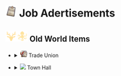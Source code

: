 # <img src="./doc/job_adertisements/item_survey_depth.png" width="30" /> Job Adertisements

## <img src="./doc/job_adertisements/icon_session_moderate.png" width="30" /><img src="./doc/job_adertisements/icon_session_sunken_treasure.png" width="30" /> Old World Items

- <details><!-- Trade Union -->
  <summary><img src="./doc/job_adertisements/icon_building_trade_union.png" width="20" /> Trade Union</summary>

  - <details><!-- Forestry/Carpenter -->
    <summary><img src="./doc/job_adertisements/forestry/icon_forestry_blank.png" width="20" /> Forestry/Carpenter</summary>

    - <img src="./doc/job_adertisements/forestry/icon_forestry_1.png" width="20" /> "Common/Uncommon/Rare"
      - Common
        - <img src="./doc/job_adertisements/forestry/icon_worker_406.png" width="20" /> Rumrunner
        - <img src="./doc/job_adertisements/forestry/icon_torcedor_709.png" width="20" /> Lector
        - <img src="./doc/job_adertisements/forestry/icon_worker_104.png" width="20" /> Lumberjack
        - <img src="./doc/job_adertisements/forestry/icon_shepherd_507.png" width="20" /> Poacher
        - <img src="./doc/job_adertisements/forestry/icon_worker_211.png" width="20" /> Burner
      - Uncommon
        - <img src="./doc/job_adertisements/forestry/icon_farmer_201_b.png" width="20" /> Forester
        - <img src="./doc/job_adertisements/forestry/icon_shepherd_514.png" width="20" /> Trapper
        - <img src="./doc/job_adertisements/forestry/icon_worker_413.png" width="20" /> Joiner
        - <img src="./doc/job_adertisements/forestry/icon_worker_404.png" width="20" /> Kilnkeeper
        - <img src="./doc/job_adertisements/forestry/icon_worker_208.png" width="20" /> Iron Founder
      - Rare
        - <img src="./doc/job_adertisements/forestry/icon_explorer_716.png" width="20" /> Park Ranger
        - <img src="./doc/job_adertisements/forestry/icon_hunter_native.png" width="20" /> Expert Hunter
        - <img src="./doc/job_adertisements/forestry/icon_worker_106.png" width="20" /> Cabinet-Maker

    - <img src="./doc/job_adertisements/forestry/icon_forestry_2.png" width="20" /> "Epic/Legendary"
      - Epic
        - <img src="./doc/job_adertisements/forestry/icon_forester_401.png" width="20" /> Miss Rodriguez
        - <img src="./doc/job_adertisements/forestry/icon_hunter_common.png" width="20" /> Wild Frontiersman Steen
        - <img src="./doc/job_adertisements/forestry/icon_worker_202.png" width="20" /> Master Craftsman Morris
      - Legendary
        - <img src="./doc/job_adertisements/forestry/icon_hunter_300.png" width="20" /> Ursula Green
        - <img src="./doc/job_adertisements/forestry/icon_well_dressed_107.png" width="20" /> Seraphim Papadikas, The Window Dresser

    </details>

  - <details><!-- Foundries -->
    <summary><img src="./doc/job_adertisements/foundry/icon_calciner_2.png" width="20" /> Foundries</summary>

    - <img src="./doc/job_adertisements/foundry/icon_smelter_1.png" width="20" /> "Common/Uncommon/Rare"
      - Common
        - <img src="./doc/job_adertisements/foundry/icon_craftsman_common.png" width="20" /> Boilermaker
        - <img src="./doc/job_adertisements/foundry/icon_worker_401.png" width="20" /> Welder
      - Uncommon
        - <img src="./doc/job_adertisements/foundry/icon_emergency_military.png" width="20" /> Military Logistician
        - <img src="./doc/job_adertisements/foundry/icon_worker_208.png" width="20" /> Iron Founder
        - <img src="./doc/job_adertisements/foundry/icon_worker_210.png" width="20" /> Wrought Ironsmith
      - Rare
        - <img src="./doc/job_adertisements/foundry/icon_worker_203.png" width="20" /> Steely-eyed Steelsmith
        - <img src="./doc/job_adertisements/foundry/icon_combustion_chemist.png" width="20" /> Combustion Chemist

    - <img src="./doc/job_adertisements/foundry/icon_smelter_2.png" width="20" /> "Epic/Legendary"
      - Epic
        - <img src="./doc/job_adertisements/foundry/icon_worker_410.png" width="20" /> Master of the Forges
        - <img src="./doc/job_adertisements/foundry/icon_normal_dressed_201_c.png" width="20" /> Goldsmith Gilbert
        - <img src="./doc/job_adertisements/foundry/icon_well_dressed_407.png" width="20" /> Chronometrist Chiara
      - Legendary
        - <img src="./doc/job_adertisements/foundry/icon_well_dressed_111.png" width="20" /> Henri Zanchi, Man of Steel

    </details>

  - <details><!-- Food Industry -->
    <summary><img src="./doc/job_adertisements/food/icon_stove_2.png" width="20" /> Food Industry</summary>

    - <img src="./doc/job_adertisements/food/icon_food_1.png" width="20" /> "Common/Uncommon/Rare"
      - Common
        - <img src="./doc/job_adertisements/food/icon_baker_101.png" width="20" /> Baker
        - <img src="./doc/job_adertisements/food/icon_worker_101.png" width="20" /> Butcher
        - <img src="./doc/job_adertisements/food/icon_worker_417.png" width="20" /> Canner
        - <img src="./doc/job_adertisements/food/icon_worker_329.png" width="20" /> Mixer
      - Uncommon
        - <img src="./doc/job_adertisements/food/icon_baker_202_b.png" width="20" /> Pastry Chef
        - <img src="./doc/job_adertisements/food/icon_worker_103.png" width="20" /> Delicatesseur
        - <img src="./doc/job_adertisements/food/icon_worker_402.png" width="20" /> Pantry Maid
        - <img src="./doc/job_adertisements/food/icon_bartender_314.png" width="20" /> Potager
      - Rare
        - <img src="./doc/job_adertisements/food/icon_baker_101.png" width="20" /> Charcutier
        - <img src="./doc/job_adertisements/food/icon_baker_401_b.png" width="20" />Fine Cake Decorator
        - <img src="./doc/job_adertisements/food/icon_baker_401.png" width="20" /> Recipe Archivist
        - <img src="./doc/job_adertisements/food/icon_baker_401_c.png" width="20" />Pantry Chef

    - <img src="./doc/job_adertisements/food/icon_food_2.png" width="20" /> "Epic/Legendary"
      - Epic
        - <img src="./doc/job_adertisements/food/icon_baker_402.png" width="20" /> Chantelle the Charcutier
        - <img src="./doc/job_adertisements/food/icon_normal_dressed_401.png" width="20" /> Tatiana the Taste-tester
        - <img src="./doc/job_adertisements/food/icon_baker_201.png" width="20" /> Pâtissier Patrice
        - <img src="./doc/job_adertisements/food/icon_baker_201.png" width="20" /> Chef Michel
      - Legendary
        - <img src="./doc/job_adertisements/food/icon_baker_102.png" width="20" /> Marie-Antoine, Pâtissier Royale
        - <img src="./doc/job_adertisements/food/icon_baker_102.png" width="20" /> Maxime Graves, Delicatesseur Extraordinaire
        - <img src="./doc/job_adertisements/food/icon_well_dressed_201.png" width="20" /> Marcel Forcas, Celebrity Chef
        - <img src="./doc/job_adertisements/food/icon_well_dressed_401.png" width="20" /> Mrs. Mayson, The Very Good Housekeeper

    </details>

  - <details><!-- Drink Industry -->
    <summary><img src="./doc/job_adertisements/drink/icon_brewing_machine_2.png" width="20" /> Drink Industry</summary>

    - <img src="./doc/job_adertisements/drink/icon_drink_1.png" width="20" /> "Common/Uncommon/Rare"
      - Common
        - <img src="./doc/job_adertisements/drink/icon_sommelier_101.png" width="20" /> Cellarman
        - <img src="./doc/job_adertisements/drink/icon_worker_417.png" width="20" /> Moonshiner
      - Uncommon
        - <img src="./doc/job_adertisements/drink/icon_sommelier_201.png" width="20" /> Champagne Taster
        - <img src="./doc/job_adertisements/drink/icon_worker_108.png" width="20" /> Distiller
      - Rare
        - <img src="./doc/job_adertisements/drink/icon_well_dressed_203.png" width="20" /> Award-Winning Brewer
        - <img src="./doc/job_adertisements/drink/icon_sommelier_401.png" width="20" />Respected Oenologist

    - <img src="./doc/job_adertisements/drink/icon_drink_2.png" width="20" /> "Epic/Legendary"
      - Epic
        - <img src="./doc/job_adertisements/drink/icon_sommelier_318.png" width="20" /> Sommelier Raymond
        - <img src="./doc/job_adertisements/drink/icon_welldress_812.png" width="20" /> Cecilia the Coffeessieur
        - <img src="./doc/job_adertisements/drink/icon_normal_dressed_201_c.png" width="20" /> Brewmaster Bill
        - <img src="./doc/job_adertisements/drink/icon_influencer_lewis_2.png" width="20" /> Sir Lewis Brindley the Chemist
      - Legendary
        - <img src="./doc/job_adertisements/drink/icon_curator_702.png" width="20" /> Marco de la Mocha, Crusher of Beans
        - <img src="./doc/job_adertisements/drink/icon_priest_uncommon.png" width="20" /> Brother Hilarius, Purveyor of Monastic Mixtures
        - <img src="./doc/job_adertisements/drink/icon_sommelier_824.png" width="20" /> Mme. Elise "The Nose" Bouquet

    </details>

  - <details><!-- Building Material Industry -->
    <summary><img src="./doc/job_adertisements/material/icon_construction_blank.png" width="20" /> Building Material Industry</summary>

    - <img src="./doc/job_adertisements/material/icon_construction_1.png" width="20" /> "Common/Uncommon/Rare"
      - Common
        - <img src="./doc/job_adertisements/material/icon_worker_104.png" width="20" /> Sparky
        - <img src="./doc/job_adertisements/material/icon_worker_102_b.png" width="20" /> Technician
        - <img src="./doc/job_adertisements/material/icon_mason_718.png" width="20" /> Moulder
        - <img src="./doc/job_adertisements/material/icon_worker_415.png" width="20" /> Mason
        - <img src="./doc/job_adertisements/material/icon_carpenter_722.png" width="20" /> Glassblower
      - Uncommon
        - <img src="./doc/job_adertisements/material/icon_mason_718.png" width="20" /> Physicist
        - <img src="./doc/job_adertisements/material/icon_worker_204.png" width="20" /> Glass Maker
        - <img src="./doc/job_adertisements/material/icon_worker_205.png" width="20" /> Cementer
        - <img src="./doc/job_adertisements/material/icon_worker_603.png" width="20" /> Brickmaker
      - Rare
        - <img src="./doc/job_adertisements/material/icon_worker_106.png" width="20" /> Cabinet-Maker
        - <img src="./doc/job_adertisements/material/icon_worker_109.png" width="20" />General Foreman
        - <img src="./doc/job_adertisements/material/icon_worker_203.png" width="20" />Steely-eyed Steelsmith

    - <img src="./doc/job_adertisements/material/icon_construction_2.png" width="20" /> "Epic/Legendary"
      - Epic
        - <img src="./doc/job_adertisements/material/icon_worker_202.png" width="20" /> Master Craftsman Morris
        - <img src="./doc/job_adertisements/material/icon_normal_dressed_106.png" width="20" /> Ferhat the Experienced Builder
        - <img src="./doc/job_adertisements/material/icon_worker_410.png" width="20" /> Master of the Forges
      - Legendary
        - <img src="./doc/job_adertisements/material/icon_well_dressed_107.png" width="20" /> Seraphim Papadikas, The Window Dresser
        - <img src="./doc/job_adertisements/material/icon_well_dressed_103.png" width="20" /> François Thorne, The Industrial Reinforcer
        - <img src="./doc/job_adertisements/material/icon_well_dressed_111.png" width="20" /> Henri Zanchi, Man of Steel

    </details>

  - <details><!-- Clothing Industry -->
    <summary><img src="./doc/job_adertisements/cloth/icon_clothings_blank.png" width="20" /> Clothing Industry</summary>

    - <img src="./doc/job_adertisements/cloth/icon_clothings_1.png" width="20" /> "Common/Uncommon/Rare"
      - Common
        - <img src="./doc/job_adertisements/cloth/icon_worker_204.png" width="20" /> Tanner
        - <img src="./doc/job_adertisements/cloth/icon_worker_413.png" width="20" /> Weaver

      - Uncommon
        - <img src="./doc/job_adertisements/cloth/icon_tailor_1.png" width="20" /> Bespoke Tailor
        - <img src="./doc/job_adertisements/cloth/icon_worker_329.png" width="20" /> Tailor
        - <img src="./doc/job_adertisements/cloth/icon_worker_325.png" width="20" /> Dressmaker

      - Rare
        - <img src="./doc/job_adertisements/cloth/icon_normaldress_304.png" width="20" /> Fine Couturier
        - <img src="./doc/job_adertisements/cloth/icon_well_dressed_409.png" width="20" />Costume Designer

    - <img src="./doc/job_adertisements/cloth/icon_clothings_2.png" width="20" /> "Epic/Legendary"
      - Epic
        - <img src="./doc/job_adertisements/cloth/icon_well_dressed_401.png" width="20" /> Lily the Fashion Designer
        - <img src="./doc/job_adertisements/cloth/icon_well_dressed_602.png" width="20" /> Mariana the Master Stylist
        - <img src="./doc/job_adertisements/cloth/icon_tailor_2.png" width="20" /> Paul Poiret, Shocking Fashion Designer
        - <img src="./doc/job_adertisements/cloth/icon_boris_franke.png" width="20" /> Master Craftsman Franke

      - Legendary
        - <img src="./doc/job_adertisements/cloth/icon_tailor_3.png" width="20" /> Bumm Brimmell, The Original Dandy
        - <img src="./doc/job_adertisements/cloth/icon_normaldress_810.png" width="20" /> Lady Jane Smythe, Queen of Haute Couture

    </details>

  - <details><!-- Consumer Goods -->
    <summary><img src="./doc/job_adertisements/consumer/icon_consumables_blank.png" width="20" /> Consumer Goods</summary>

    - <img src="./doc/job_adertisements/consumer/icon_consumables_1.png" width="20" /> "Common/Uncommon/Rare"
      - Common
        - <img src="./doc/job_adertisements/consumer/icon_worker_209.png" width="20" /> Chandler
        - <img src="./doc/job_adertisements/consumer/icon_worker_104.png" width="20" /> Sparky
        - <img src="./doc/job_adertisements/consumer/icon_worker_104.png" width="20" /> Wheelwright
        - <img src="./doc/job_adertisements/consumer/icon_worker_401.png" width="20" /> Spectacle-Maker
        - <img src="./doc/job_adertisements/consumer/icon_worker_401.png" width="20" /> Handicrafter

      - Uncommon
        - <img src="./doc/job_adertisements/consumer/icon_normal_dressed_102.png" width="20" /> Optician
        - <img src="./doc/job_adertisements/consumer/icon_mason_718.png" width="20" /> Physicist
        - <img src="./doc/job_adertisements/consumer/icon_worker_106.png" width="20" /> Machinist
        - <img src="./doc/job_adertisements/consumer/icon_worker_105.png" width="20" /> Repairman
        - <img src="./doc/job_adertisements/consumer/icon_bartender_314.png" width="20" /> Soapmaker

      - Rare
        - <img src="./doc/job_adertisements/consumer/icon_grocer724.png" width="20" /> Herbal Hygienist
        - <img src="./doc/job_adertisements/consumer/icon_worker_206.png" width="20" /> Steam Engineer
        - <img src="./doc/job_adertisements/consumer/icon_well_dressed_408.png" width="20" /> Lens Designer
        - <img src="./doc/job_adertisements/consumer/icon_normal_dressed_401.png" width="20" /> Science Whizz
        - <img src="./doc/job_adertisements/consumer/icon_normal_dressed_401.png" width="20" /> Draughtswoman
        - <img src="./doc/job_adertisements/consumer/icon_forester_822.png" width="20" /> Maria Maravilla

    - <img src="./doc/job_adertisements/consumer/icon_consumables_2.png" width="20" /> "Epic/Legendary"
      - Epic
        - <img src="./doc/job_adertisements/consumer/icon_worker_418.png" width="20" /> Perfumier Prunella
        - <img src="./doc/job_adertisements/consumer/icon_well_dressed_406.png" width="20" /> Susannah the Steam Engineer
        - <img src="./doc/job_adertisements/consumer/icon_travelagent_723.png" width="20" /> Optometrist Otto
        - <img src="./doc/job_adertisements/consumer/icon_normal_dressed_202.png" width="20" /> Dario the Mechanical Enginee

      - Legendary
        - <img src="./doc/job_adertisements/consumer/icon_well_dressed_206.png" width="20" /> Gerhard Fuchs, of the Patent Eyeglass
        - <img src="./doc/job_adertisements/consumer/icon_well_dressed_206.png" width="20" /> Hervé Savonne, Suppressor of Grime
        - <img src="./doc/job_adertisements/consumer/icon_normal_dressed_102.png" width="20" /> Prof. Ram Devi, The Bundle of Energy
        - <img src="./doc/job_adertisements/consumer/icon_well_dressed_205.png" width="20" /> Bruno Ironbright, Engineering Giant

    </details>

  - <details><!-- Luxury Goods -->
    <summary><img src="./doc/job_adertisements/luxus/icon_luxus_consumables_blank.png" width="20" /> Luxury Goods</summary>

    - <img src="./doc/job_adertisements/luxus/icon_luxus_consumables_1.png" width="20" /> "Common/Uncommon/Rare"
      - Common
        - <img src="./doc/job_adertisements/luxus/icon_normal_dressed_106.png" width="20" /> Jeweler
        - <img src="./doc/job_adertisements/luxus/icon_worker_106.png" width="20" /> Watchmaker
        - <img src="./doc/job_adertisements/luxus/icon_worker_102_b.png" width="20" /> Technician
        - <img src="./doc/job_adertisements/luxus/icon_worker_102_b.png" width="20" /> Mechanic

      - Uncommon
        - <img src="./doc/job_adertisements/luxus/icon_worker_202.png" width="20" /> Clockmaker
        - <img src="./doc/job_adertisements/luxus/icon_worker_103.png" width="20" /> Gramophonist
        - <img src="./doc/job_adertisements/luxus/icon_normal_dressed_401.png" width="20" /> Lapidary
        - <img src="./doc/job_adertisements/luxus/icon_worker_404.png" width="20" /> Velocipedalist

      - Rare
        - <img src="./doc/job_adertisements/luxus/icon_normal_dressed_206.png" width="20" /> Illustrious Gemologist
        - <img src="./doc/job_adertisements/luxus/icon_worker_407.png" width="20" /> Precision Horologist
        - <img src="./doc/job_adertisements/luxus/icon_normal_dressed_401.png" width="20" /> Science Whizz
        - <img src="./doc/job_adertisements/luxus/icon_normal_dressed_401.png" width="20" /> Draughtswoman

    - <img src="./doc/job_adertisements/luxus/icon_luxus_consumables_2.png" width="20" /> "Epic/Legendary"
      - Epic
        - <img src="./doc/job_adertisements/luxus/icon_well_dressed_407.png" width="20" /> Chronometrist Chiara
        - <img src="./doc/job_adertisements/luxus/icon_normal_dressed_201_c.png" width="20" /> Goldsmith Gilbert
        - <img src="./doc/job_adertisements/luxus/icon_normal_dressed_202.png" width="20" /> Johan the Inventor

      - Legendary
        - <img src="./doc/job_adertisements/luxus/icon_well_dressed_106.png" width="20" /> François Strindberg, Crown Jeweller
        - <img src="./doc/job_adertisements/luxus/icon_well_dressed_108.png" width="20" /> Hans Klein, Old Grandfather Time
        - <img src="./doc/job_adertisements/luxus/icon_normal_dressed_102.png" width="20" /> Prof. Ram Devi, The Bundle of Energy
        - <img src="./doc/job_adertisements/luxus/icon_well_dressed_205.png" width="20" /> Bruno Ironbright, Engineering Giant

    </details>

  - <details><!-- Agriculture -->
    <summary><img src="./doc/job_adertisements/agriculture/icon_agriculture_blank.png" width="20" /> Agriculture</summary>

    - <img src="./doc/job_adertisements/agriculture/icon_agriculture_1.png" width="20" /> "Common/Uncommon/Rare"
      - Common
        - <img src="./doc/job_adertisements/agriculture/icon_farmer_204.png" width="20" /> Ploughman
        - <img src="./doc/job_adertisements/agriculture/icon_farmer_201_b.png" width="20" /> Shepherd
        - <img src="./doc/job_adertisements/agriculture/icon_worker_405.png" width="20" /> Cropper
        - <img src="./doc/job_adertisements/agriculture/icon_worker_417.png" width="20" /> Moonshiner
        - <img src="./doc/job_adertisements/agriculture/icon_worker_413.png" width="20" /> Weaver
        - <img src="./doc/job_adertisements/agriculture/icon_farmer_402.png" width="20" /> Vintner

      - Uncommon
        - <img src="./doc/job_adertisements/agriculture/icon_worker_106.png" width="20" /> Grower
        - <img src="./doc/job_adertisements/agriculture/icon_farmer_101.png" width="20" /> Winegrower
        - <img src="./doc/job_adertisements/agriculture/icon_worker_103.png" width="20" /> Delicatesseur
        - <img src="./doc/job_adertisements/agriculture/icon_shepherd_705.png" width="20" /> Herdsman
        - <img src="./doc/job_adertisements/agriculture/icon_worker_416.png" width="20" /> Vegetable Grower
        - <img src="./doc/job_adertisements/agriculture/icon_worker_402.png" width="20" /> Pantry Maid

      - Rare
        - <img src="./doc/job_adertisements/agriculture/icon_farmer_104.png" width="20" /> Expert Planter
        - <img src="./doc/job_adertisements/agriculture/icon_nw_dung_collector.png" width="20" /> Animal Nutritionist
        - <img src="./doc/job_adertisements/agriculture/icon_farmer_313.png" width="20" /> Happy Homesteader
        - <img src="./doc/job_adertisements/agriculture/icon_welldress_307.png" width="20" /> Livestock Farmer
        - <img src="./doc/job_adertisements/agriculture/icon_top_soil_scientist_eu.png" width="20" /> Temperate Pedologist
        - <img src="./doc/job_adertisements/agriculture/icon_worker_328.png" width="20" /> Valentina Álvarez

    - <img src="./doc/job_adertisements/agriculture/icon_agriculture_2.png" width="20" /> "Epic/Legendary"
      - Epic
        - <img src="./doc/job_adertisements/agriculture/icon_farmer_302.png" width="20" /> Yvonne the Yeowoman
        - <img src="./doc/job_adertisements/agriculture/icon_normal_dressed_105.png" width="20" /> Medal-Winning Producer
        - <img src="./doc/job_adertisements/agriculture/icon_shepherd_519.png" width="20" /> Rodrigo the Ranchero
        - <img src="./doc/job_adertisements/agriculture/icon_influencer_alex_hancock.png" width="20" /> Alexander Hancock

      - Legendary
        - <img src="./doc/job_adertisements/agriculture/icon_well_dressed_107.png" width="20" /> Cosmo Castelli, Agronomic Trailblazer
        - <img src="./doc/job_adertisements/agriculture/icon_normal_dressed_207.png" width="20" /> Mark van der Mark, Breeder of Shepherd Dogs

    </details>

  - <details><!-- Mining -->
    <summary><img src="./doc/job_adertisements/mining/icon_mining_blank.png" width="20" /> Mining</summary>

    - <img src="./doc/job_adertisements/mining/icon_mining_1.png" width="20" /> "Common/Uncommon/Rare"
      - Common
        - <img src="./doc/job_adertisements/mining/icon_miner_101_b.png" width="20" /> Miner
        - <img src="./doc/job_adertisements/mining/icon_miner_102.png" width="20" /> Prospector
        - <img src="./doc/job_adertisements/mining/icon_mason_718.png" width="20" /> Moulder
        - <img src="./doc/job_adertisements/mining/icon_carpenter_721.png" width="20" /> Driller
        - <img src="./doc/job_adertisements/mining/icon_worker_413.png" width="20" /> Digger

      - Uncommon
        - <img src="./doc/job_adertisements/mining/icon_worker_208.png" width="20" /> Iron Founder
        - <img src="./doc/job_adertisements/mining/icon_miner_201.png" width="20" /> Ventilator
        - <img src="./doc/job_adertisements/mining/icon_worker_104.png" width="20" /> Quarryman
        - <img src="./doc/job_adertisements/mining/icon_worker_411.png" width="20" /> Refiner
        - <img src="./doc/job_adertisements/mining/icon_worker_402.png" width="20" /> Pantry Maid
        - <img src="./doc/job_adertisements/mining/icon_farmer_401.png" width="20" /> Dredger

      - Rare
        - <img src="./doc/job_adertisements/mining/icon_worker_107.png" width="20" /> First-Rate Sapper
        - <img src="./doc/job_adertisements/mining/icon_grocer724.png" width="20" /> Quarry Foreman
        - <img src="./doc/job_adertisements/mining/icon_scientist_mineralogist.png" width="20" /> Mineralogist
        - <img src="./doc/job_adertisements/mining/icon_explosive_expert.png" width="20" /> Mad Mary, Dynamite Enthusiast

    - <img src="./doc/job_adertisements/mining/icon_mining_2.png" width="20" /> "Epic/Legendary"
      - Epic
        - <img src="./doc/job_adertisements/mining/icon_miner_401.png" width="20" /> Micaela the Mining Engineer
        - <img src="./doc/job_adertisements/mining/icon_normal_dressed_106.png" width="20" /> Grigor the Geologist

      - Legendary
        - <img src="./doc/job_adertisements/mining/icon_well_dressed_104.png" width="20" /> Jörg von Malching, Augur of the Auric
        - <img src="./doc/job_adertisements/mining/icon_well_dressed_204.png" width="20" /> Steven MacLeod, Geological Surveyor

    </details>

  - <details><!-- Infrastructure -->
    <summary>Infrastructure</summary>

    - <img src="./doc/job_adertisements/infrastructure/icon_infrastructure_1.png" width="20" /> "Common/Uncommon/Rare"
      - Common
        - <img src="./doc/job_adertisements/infrastructure/icon_mason_720.png" width="20" /> Lineman

      - Uncommon
        - <img src="./doc/job_adertisements/infrastructure/icon_normal_dressed_106.png" width="20" /> Magnetist
        - <img src="./doc/job_adertisements/infrastructure/icon_specialist_chef_3.png" width="20" /> Entremetier

      - Rare
        - <img src="./doc/job_adertisements/infrastructure/icon_worker_109.png" width="20" /> Leading Electrical Engineer
        - <img src="./doc/job_adertisements/infrastructure/icon_specialist_mall_03.png" width="20" /> Window-Dresser
        - <img src="./doc/job_adertisements/infrastructure/icon_specialist_mall_02.png" width="20" /> Store Greeter
        - <img src="./doc/job_adertisements/infrastructure/icon_specialist_chef_2.png" width="20" /> Sous-Chef

    - <img src="./doc/job_adertisements/infrastructure/icon_infrastructure_2.png" width="20" /> "Epic/Legendary"
      - Epic
        - <img src="./doc/job_adertisements/infrastructure/icon_well_dressed_408.png" width="20" /> Former Pyrphorian Whizz
        - <img src="./doc/job_adertisements/infrastructure/icon_anarchist_bekoin.png" width="20" /> Bekonin, Spirit of Liberty
        - <img src="./doc/job_adertisements/infrastructure/icon_influencer_realferas_2.png" width="20" /> Feras Alsarami
        - <img src="./doc/job_adertisements/infrastructure/icon_uniform_706.png" width="20" /> Airship Logistician
        - <img src="./doc/job_adertisements/infrastructure/icon_specialist_chef_1.png" width="20" /> Marie-Louise Carême, Chef de Cuisine

      - Legendary
        - <img src="./doc/job_adertisements/infrastructure/icon_craftsman_maciver.png" width="20" /> Angela "Meg" Iver, The Polyvalent
        - <img src="./doc/job_adertisements/infrastructure/icon_specialist_mall_01.png" width="20" /> Belinda San Pedro, Head of Arcade Acquisitions

    </details>

</details>

- <details><!-- Town Hall -->
  <summary><img src="./doc/job_adertisements/icon_building_town_hall.png" width="20" /> Town Hall</summary>

  - <details><!-- Forestry/Carpenter -->
    <summary><img src="./doc/job_adertisements/residence/icon_residence_blank.png" width="20" /> Forestry/Carpenter</summary>

    - <img src="./doc/job_adertisements/residence/icon_residence_1.png" width="20" /> "Common/Uncommon/Rare"
      - Common
        - <img src="./doc/job_adertisements/residence/icon_anarchist_manager__201.png" width="20" /> Affiliated Anarchist
        - <img src="./doc/job_adertisements/residence/icon_worker_104.png" width="20" /> Bartender
        - <img src="./doc/job_adertisements/residence/icon_professor_710.png" width="20" /> Fellow
        - <img src="./doc/job_adertisements/residence/icon_entertainer_503.png" width="20" /> Fool
        - <img src="./doc/job_adertisements/residence/icon_police_officer_uncommon.png" width="20" /> Sergeant
        - <img src="./doc/job_adertisements/residence/icon_normal_dressed_103.png" width="20" /> Lender
        - <img src="./doc/job_adertisements/residence/icon_bartender_324.png" width="20" /> Intoxicator
        - <img src="./doc/job_adertisements/residence/icon_firebrigade_401.png" width="20" /> Water-Carrier
        - <img src="./doc/job_adertisements/residence/icon_doctor_802.png" width="20" /> Nurse
        - <img src="./doc/job_adertisements/residence/icon_bartender_813.png" width="20" /> Grocer
        - <img src="./doc/job_adertisements/residence/icon_worker_408.png" width="20" /> Governess
        - <img src="./doc/job_adertisements/residence/icon_worker_821.png" width="20" /> Housemaid
      - Uncommon
        - <img src="./doc/job_adertisements/residence/icon_specialist_hotelier_3.png" width="20" /> Concierge
        - <img src="./doc/job_adertisements/residence/icon_well_dressed_407.png" width="20" /> Lecturer
        - <img src="./doc/job_adertisements/residence/icon_worker_804.png" width="20" /> Schoolteacher
        - <img src="./doc/job_adertisements/residence/icon_priest_102.png" width="20" /> Confessor of the Burgeois
        - <img src="./doc/job_adertisements/residence/icon_anarchist_manager__202.png" width="20" /> Anti-Clerical Lecturer
        - <img src="./doc/job_adertisements/residence/icon_dean_1.png" width="20" /> Associate Professor of Faculty
        - <img src="./doc/job_adertisements/residence/icon_fireman_101.png" width="20" /> Volunteer Fireman
        - <img src="./doc/job_adertisements/residence/icon_sommelier_101.png" width="20" /> Footman
        - <img src="./doc/job_adertisements/residence/icon_normal_dressed_101.png" width="20" /> Banker
      - Rare
        - <img src="./doc/job_adertisements/residence/icon_well_dressed_404.png" width="20" /> Mordant Conservative Playwright
        - <img src="./doc/job_adertisements/residence/icon_anarchist_manager_404.png" width="20" /> Democratically Elected Minister
        - <img src="./doc/job_adertisements/residence/icon_enbesa_expatriate_2.png" width="20" /> Wise Enbesan Homesteader
        - <img src="./doc/job_adertisements/residence/icon_specialist_hotelier_6.png" width="20" /> Blue Skies Maid
        - <img src="./doc/job_adertisements/residence/icon_normal_dressed_404.png" width="20" /> Very Senior Lecturer
        - <img src="./doc/job_adertisements/residence/icon_entertainer_801.png" width="20" /> Actor
        - <img src="./doc/job_adertisements/residence/icon_worker_407.png" width="20" /> Headmistress
        - <img src="./doc/job_adertisements/residence/icon_welldress_319.png" width="20" /> Postal Banker
        - <img src="./doc/job_adertisements/residence/icon_worker_103.png" width="20" /> Blue Skies Janitor
        - <img src="./doc/job_adertisements/residence/icon_normal_dressed_201_b.png" width="20" /> Generous Innkeeper

    - <img src="./doc/job_adertisements/residence/icon_residence_2.png" width="20" /> "Epic/Legendary"
      - Epic
        - <img src="./doc/job_adertisements/residence/icon_normal_dressed_203.png" width="20" /> Mr. Garrick, Founder of the Entrepreneur Gentlemen's Club
        - <img src="./doc/job_adertisements/residence/icon_anarchist_krapotkin.png" width="20" /> Krapotkin, Evolutionist of Kindness
        - <img src="./doc/job_adertisements/residence/icon_telecommunication_expert_2.png" width="20" /> Lineman
        - <img src="./doc/job_adertisements/residence/icon_enbesa_expatriate_1.png" width="20" /> Djimon the Melancholic Expatriate
        - <img src="./doc/job_adertisements/residence/icon_enbesa_expatriate_3.png" width="20" /> Eshe the Eager Enbesan Entrepreneur
        - <img src="./doc/job_adertisements/residence/icon_amazing_tailor.png" width="20" /> Amazing Fashion Designer
        - <img src="./doc/job_adertisements/residence/icon_normal_dressed_206_b.png" width="20" /> Brasserie Patron Mertens
        - <img src="./doc/job_adertisements/residence/icon_priest_715.png" width="20" /> Arch-Archbishop Archibald
        - <img src="./doc/job_adertisements/residence/icon_well_dressed_202.png" width="20" /> Gordon the Master Grocer
        - <img src="./doc/job_adertisements/residence/icon_well_dressed_108.png" width="20" /> Ernest the Educator
        - <img src="./doc/job_adertisements/residence/icon_well_dressed_102.png" width="20" /> Miles the Master Butler
        - <img src="./doc/job_adertisements/residence/icon_influencer_amixem.png" width="20" /> Maxime Renard the One-Man Show
        - <img src="./doc/job_adertisements/residence/icon_influencer_keralis_2.png" width="20" /> Arek Lisowski the Architect
        - <img src="./doc/job_adertisements/residence/icon_influencer_br4mm3n.png" width="20" /> Dennis Brammen the Food Critic
        - <img src="./doc/job_adertisements/residence/icon_influencer_blitz.png" width="20" /> Elliot "Blitz" the Security Engineer
        - <img src="./doc/job_adertisements/residence/icon_specialist_hotelier_5.png" width="20" /> Madame Blanc, Maître d'hôtel
        - <img src="./doc/job_adertisements/residence/icon_specialist_delivery_service.png" width="20" /> Blue Skies Delivery Service
        - <img src="./doc/job_adertisements/residence/icon_entertainer_828.png" width="20" /> Critically-Acclaimed Tragedian
        - <img src="./doc/job_adertisements/residence/icon_worker_603.png" width="20" /> Vicente's Informant
      - Legendary
        - <img src="./doc/job_adertisements/residence/icon_hunter_300.png" width="20" /> Eduardo Bernal, the Father of Public Relations
        - <img src="./doc/job_adertisements/residence/icon_well_dressed_111.png" width="20" /> Ursula
        - <img src="./doc/job_adertisements/residence/icon_hunter_300.png" width="20" /> Ursula
        - <img src="./doc/job_adertisements/residence/icon_hunter_300.png" width="20" /> Ursula
        - <img src="./doc/job_adertisements/residence/icon_hunter_300.png" width="20" /> Ursula
        - <img src="./doc/job_adertisements/residence/icon_hunter_300.png" width="20" /> Ursula
        - <img src="./doc/job_adertisements/residence/icon_hunter_300.png" width="20" /> Ursula
        - <img src="./doc/job_adertisements/residence/icon_hunter_300.png" width="20" /> Ursula
        - <img src="./doc/job_adertisements/residence/icon_hunter_300.png" width="20" /> Ursula
        - <img src="./doc/job_adertisements/residence/icon_hunter_300.png" width="20" /> Ursula
        - <img src="./doc/job_adertisements/residence/icon_hunter_300.png" width="20" /> Ursula
        - <img src="./doc/job_adertisements/residence/icon_hunter_300.png" width="20" /> Ursula
        - <img src="./doc/job_adertisements/residence/icon_hunter_300.png" width="20" /> Ursula
        - <img src="./doc/job_adertisements/residence/icon_hunter_300.png" width="20" /> Ursula
        - <img src="./doc/job_adertisements/residence/icon_hunter_300.png" width="20" /> Ursula
        - <img src="./doc/job_adertisements/residence/icon_hunter_300.png" width="20" /> Ursula
        - <img src="./doc/job_adertisements/residence/icon_hunter_300.png" width="20" /> Ursula
        - <img src="./doc/job_adertisements/residence/icon_hunter_300.png" width="20" /> Ursula
        - <img src="./doc/job_adertisements/residence/icon_hunter_300.png" width="20" /> Ursula
        - <img src="./doc/job_adertisements/residence/icon_hunter_300.png" width="20" /> Ursula
        - <img src="./doc/job_adertisements/residence/icon_hunter_300.png" width="20" /> Ursula
        - <img src="./doc/job_adertisements/residence/icon_hunter_300.png" width="20" /> Ursula
        - <img src="./doc/job_adertisements/residence/icon_hunter_300.png" width="20" /> Ursula
        - <img src="./doc/job_adertisements/residence/icon_hunter_300.png" width="20" /> Ursula

    </details>

</details>
